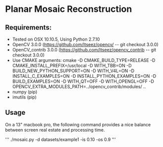 # Planar Mosaic Reconstruction

## Requirements:
* Tested on OSX 10.10.5, Using Python 2.7.10
* OpenCV 3.0.0 (https://github.com/Itseez/opencv/ -- git checkout 3.0.0)
* OpenCV_contrib 3.0.0 (https://github.com/Itseez/opencv_contrib -- git checkout 3.0.0)
* Use CMAKE arguments: cmake -D CMAKE_BUILD_TYPE=RELEASE -D CMAKE_INSTALL_PREFIX=/usr/local -D WITH_TBB=ON -D BUILD_NEW_PYTHON_SUPPORT=ON -D WITH_V4L=ON -D INSTALL_C_EXAMPLES=ON -D INSTALL_PYTHON_EXAMPLES=ON -D BUILD_EXAMPLES=ON -D WITH_QT=OFF -D WITH_OPENGL=OFF -D OPENCV_EXTRA_MODULES_PATH=../opencv_contrib/modules/ ..
* numpy (pip)
* imutils (pip)

## Usage

On a 13" macbook pro, the following command provides a nice balance between screen real estate and processing time.

'''
./mosaic.py -d datasets/example1 -is 0.10 -os 0.9
'''